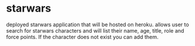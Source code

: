 # starwars
deployed starwars application that will be hosted on heroku.  allows user to search for starwars characters and will list their name, age, title, role and force points.  If the character does not exist you can add them.


